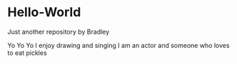 # Hello-World

Just another repository by Bradley

Yo Yo Yo
I enjoy drawing and singing
I am an actor and someone who loves to eat pickles 
